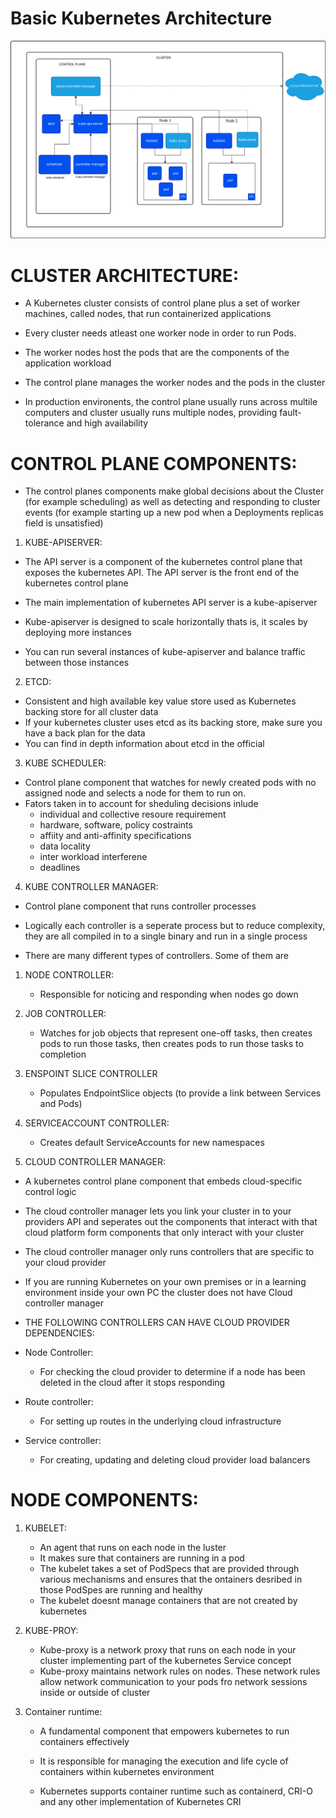 # Basic Kubernetes Architecture

![Basic Kubernetes Architecture](kubernetes-cluster-architecture.svg)


# CLUSTER ARCHITECTURE:

- A Kubernetes cluster consists of control plane plus a set of worker machines, called nodes, that run containerized applications
- Every cluster needs atleast  one worker node in order to run Pods.

- The worker nodes host the pods that are the components of the application workload 
- The control plane manages the worker nodes and the pods in the cluster
- In production environents, the control plane usually runs across multile computers and cluster usually runs multiple nodes,   providing fault-tolerance and high availability

# CONTROL PLANE COMPONENTS:

- The control planes components make global decisions about the Cluster (for example scheduling) as well as detecting and responding to cluster events (for example starting up a new pod when a Deployments replicas field is unsatisfied)

1. KUBE-APISERVER:

- The API server is a component of the kubernetes control plane that exposes the kubernetes API. The API server is the front end of the kubernetes control plane

- The main implementation of kubernetes API server is a kube-apiserver 
- Kube-apiserver is designed to scale horizontally thats is, it scales by deploying more instances
- You can run several instances of kube-apiserver and balance traffic between those instances

2. ETCD:

- Consistent and high available key value store used as Kubernetes backing store for all cluster data
- If your kubernetes cluster uses etcd as its backing store, make sure you have a back plan for the data
- You can find in depth information about etcd in the official 

3. KUBE SCHEDULER:

- Control plane component that watches for newly created pods with no assigned node and selects a node for them to run on.
- Fators taken in to account for sheduling decisions inlude
    - individual and collective resoure requirement 
    - hardware, software, policy costraints
    - affiity and anti-affinity specifications
    - data locality
    - inter workload interferene
    - deadlines

4. KUBE CONTROLLER MANAGER:

- Control plane component that runs controller processes
- Logically each controller is a seperate process but to reduce complexity, they are all compiled in to a single binary and run in a single process

- There are many different types of controllers. Some of them are 

1. NODE CONTROLLER:
    - Responsible for noticing and responding when nodes go down
2. JOB CONTROLLER:
    - Watches for job objects that represent one-off tasks, then creates pods to run those tasks, then creates pods to run those tasks to completion
3. ENSPOINT SLICE CONTROLLER
    - Populates EndpointSlice objects (to provide a link between Services and Pods)
4. SERVICEACCOUNT CONTROLLER:
    - Creates default ServiceAccounts for new namespaces

5. CLOUD CONTROLLER MANAGER:

- A kubernetes control plane component that embeds cloud-specific control logic 
- The cloud controller manager lets you link your cluster in to your providers API and seperates out the components that interact with that cloud platform form components that only interact with your cluster 
- The cloud controller manager only runs controllers that are specific to your cloud provider 
- If you are running Kubernetes on your own premises or in a learning environment inside your own PC the cluster does not have Cloud controller manager

- THE FOLLOWING CONTROLLERS CAN HAVE CLOUD PROVIDER DEPENDENCIES:

- Node Controller:
    - For checking the cloud provider to determine if a node has been deleted in the cloud after it stops responding
- Route controller:
    - For setting up routes in the underlying cloud infrastructure
- Service controller: 
    - For creating, updating and deleting cloud provider load balancers


# NODE COMPONENTS:

1. KUBELET:
    - An agent that runs on each node in the luster
    - It makes sure that containers are running in a pod
    - The kubelet takes a set of PodSpecs that are provided through various mechanisms and ensures that the ontainers desribed in those PodSpes are running and healthy 
    - The kubelet doesnt manage containers that are not created by kubernetes

2. KUBE-PROY:
    - Kube-proxy is a network proxy that runs on each node in your cluster implementing part of the kubernetes Service concept
    - Kube-proxy maintains network rules on nodes. These network rules allow network communication to your pods fro network sessions inside or outside of cluster

3. Container runtime:
    - A fundamental component that empowers kubernetes to run containers effectively 
    - It is responsible for managing the execution and life cycle of containers within kubernetes environment

    - Kubernetes supports container runtime such as containerd, CRI-O and any other implementation of Kubernetes CRI